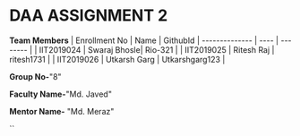 # DAA ASSIGNMENT 2



**Team Members**
|  Enrollment No |   Name         | GithubId        |
 --------------  |   ----         | --------        |
|    IIT2019024  |   Swaraj Bhosle| Rio-321         |
|    IIT2019025  |   Ritesh Raj   | ritesh1731      | 
|    IIT2019026  |   Utkarsh Garg | Utkarshgarg123  |

**Group No-**"8"

**Faculty Name-**"Md. Javed"

**Mentor Name-** "Md. Meraz"

``
```
